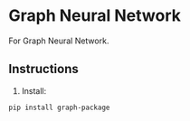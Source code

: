 # Graph Neural Network

For Graph Neural Network.

## Instructions

1. Install:

```
pip install graph-package
```
